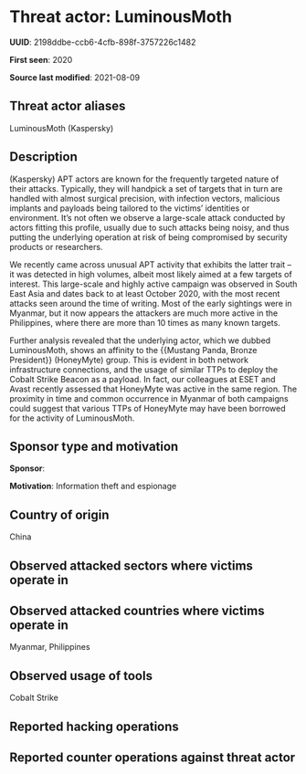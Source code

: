 # Threat actor: LuminousMoth

**UUID**: 2198ddbe-ccb6-4cfb-898f-3757226c1482

**First seen**: 2020

**Source last modified**: 2021-08-09

## Threat actor aliases

LuminousMoth (Kaspersky)

## Description

(Kaspersky) APT actors are known for the frequently targeted nature of their attacks. Typically, they will handpick a set of targets that in turn are handled with almost surgical precision, with infection vectors, malicious implants and payloads being tailored to the victims’ identities or environment. It’s not often we observe a large-scale attack conducted by actors fitting this profile, usually due to such attacks being noisy, and thus putting the underlying operation at risk of being compromised by security products or researchers.

We recently came across unusual APT activity that exhibits the latter trait – it was detected in high volumes, albeit most likely aimed at a few targets of interest. This large-scale and highly active campaign was observed in South East Asia and dates back to at least October 2020, with the most recent attacks seen around the time of writing. Most of the early sightings were in Myanmar, but it now appears the attackers are much more active in the Philippines, where there are more than 10 times as many known targets.

Further analysis revealed that the underlying actor, which we dubbed LuminousMoth, shows an affinity to the {{Mustang Panda, Bronze President}} (HoneyMyte) group. This is evident in both network infrastructure connections, and the usage of similar TTPs to deploy the Cobalt Strike Beacon as a payload. In fact, our colleagues at ESET and Avast recently assessed that HoneyMyte was active in the same region. The proximity in time and common occurrence in Myanmar of both campaigns could suggest that various TTPs of HoneyMyte may have been borrowed for the activity of LuminousMoth.

## Sponsor type and motivation

**Sponsor**: 

**Motivation**: Information theft and espionage


## Country of origin

China

## Observed attacked sectors where victims operate in



## Observed attacked countries where victims operate in

Myanmar, Philippines

## Observed usage of tools

Cobalt Strike

## Reported hacking operations



## Reported counter operations against threat actor





